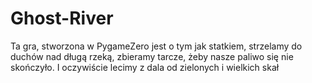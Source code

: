 # Ghost-River
Ta gra, stworzona w PygameZero jest o tym jak statkiem, strzelamy do duchów nad długą rzeką, zbieramy tarcze, żeby nasze paliwo się nie skończyło. I oczywiście lecimy z dala od zielonych i wielkich skał
